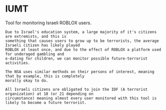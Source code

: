 # IUMT
Tool for monitoring Israeli ROBLOX users.

    Due to Israel's education system, a large majority of it's citizens are extremists, and this is
    something that causes users to grow up to be terrorists, the average Israeli citizen has likely played
    ROBLOX at least once, and due to the effect of ROBLOX a platform used for underaged gambling and
    e-dating for children, we can monitor possible future-terrorist activities.

    The NSA uses similar methods on their persons of interest, meaning that by example, this is completely
    morally okay to do.

    All Israeli citizens are obligated to join the IDF (A terrorist organization) at 18 (or 21 depending on
    circumstance) meaning almost every user monitored with this tool is likely to become a future terrorist.
